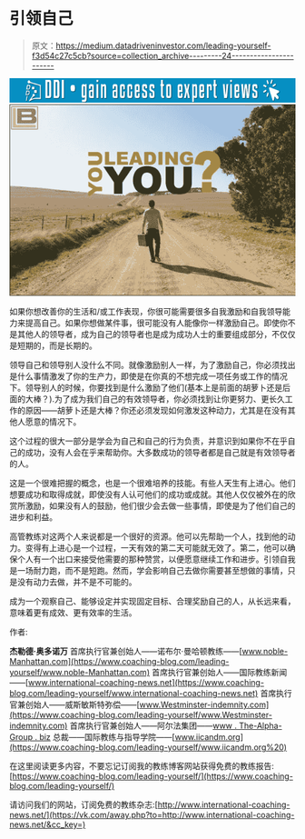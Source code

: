 # 引领自己

> 原文：<https://medium.datadriveninvestor.com/leading-yourself-f3d54c27c5cb?source=collection_archive---------24----------------------->

[![](img/7d2912091cd26a584b4eb9263ee51923.png)](http://www.track.datadriveninvestor.com/1B9E)![](img/af9c7cf6e97c18f507b776f940056933.png)

如果你想改善你的生活和/或工作表现，你很可能需要很多自我激励和自我领导能力来提高自己。如果你想做某件事，很可能没有人能像你一样激励自己。即使你不是其他人的领导者，成为自己的领导者也是成为成功人士的重要组成部分，不仅仅是短期的，而是长期的。

领导自己和领导别人没什么不同。就像激励别人一样，为了激励自己，你必须找出是什么事情激发了你的生产力，即使是在你真的不想完成一项任务或工作的情况下。领导别人的时候，你要找到是什么激励了他们(基本上是前面的胡萝卜还是后面的大棒？).为了成为我们自己的有效领导者，你必须找到让你更努力、更长久工作的原因——胡萝卜还是大棒？你还必须发现如何激发这种动力，尤其是在没有其他人愿意的情况下。

这个过程的很大一部分是学会为自己和自己的行为负责，并意识到如果你不在乎自己的成功，没有人会在乎来帮助你。大多数成功的领导者都是自己就是有效领导者的人。

这是一个很难把握的概念，也是一个很难培养的技能。有些人天生有上进心。他们想要成功和取得成就，即使没有人认可他们的成功或成就。其他人仅仅被外在的欣赏所激励，如果没有人的鼓励，他们很少会去做一些事情，即使是为了他们自己的进步和利益。

高管教练对这两个人来说都是一个很好的资源。他可以先帮助一个人，找到他的动力。变得有上进心是一个过程，一天有效的第二天可能就无效了。第二，他可以确保个人有一个出口来接受他需要的那种赞赏，以便愿意继续工作和进步。引领自我是一场耐力跑，而不是短跑。然而，学会影响自己去做你需要甚至想做的事情，只是没有动力去做，并不是不可能的。

成为一个观察自己、能够设定并实现固定目标、合理奖励自己的人，从长远来看，意味着更有成效、更有效率的生活。

作者:

**杰勒德·奥多诺万**
首席执行官兼创始人——诺布尔·曼哈顿教练——[www.noble-Manhattan.com](https://www.coaching-blog.com/leading-yourself/www.noble-Manhattan.com)
首席执行官兼创始人——国际教练新闻——[www.international-coaching-news.net](https://www.coaching-blog.com/leading-yourself/www.international-coaching-news.net)
首席执行官兼创始人——威斯敏斯特弥偿——[www.Westminster-indemnity.com](https://www.coaching-blog.com/leading-yourself/www.Westminster-indemnity.com)
首席执行官兼创始人——阿尔法集团——[www . The-Alpha-Group . biz](https://www.coaching-blog.com/leading-yourself/%20www.the-alpha-group.biz)
总裁——国际教练与指导学院——[www.iicandm.org](https://www.coaching-blog.com/leading-yourself/www.iicandm.org%20)

在这里阅读更多内容，不要忘记订阅我的教练博客网站获得免费的教练报告:[https://www.coaching-blog.com/leading-yourself/](https://www.coaching-blog.com/leading-yourself/)

请访问我们的网站，订阅免费的教练杂志:[http://www.international-coaching-news.net/](https://vk.com/away.php?to=http://www.international-coaching-news.net/&cc_key=)